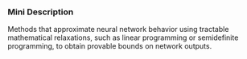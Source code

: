 ### Mini Description

Methods that approximate neural network behavior using tractable mathematical relaxations, such as linear programming or semidefinite programming, to obtain provable bounds on network outputs.
